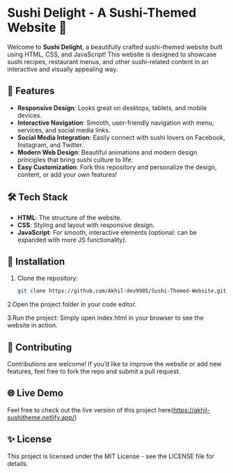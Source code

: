 # Sushi Delight - A Sushi-Themed Website 🍣

Welcome to **Sushi Delight**, a beautifully crafted sushi-themed website built using HTML, CSS, and JavaScript! This website is designed to showcase sushi recipes, restaurant menus, and other sushi-related content in an interactive and visually appealing way.

## 🚀 Features

- **Responsive Design**: Looks great on desktops, tablets, and mobile devices.
- **Interactive Navigation**: Smooth, user-friendly navigation with menu, services, and social media links.
- **Social Media Integration**: Easily connect with sushi lovers on Facebook, Instagram, and Twitter.
- **Modern Web Design**: Beautiful animations and modern design principles that bring sushi culture to life.
- **Easy Customization**: Fork this repository and personalize the design, content, or add your own features!

## 🛠️ Tech Stack

- **HTML**: The structure of the website.
- **CSS**: Styling and layout with responsive design.
- **JavaScript**: For smooth, interactive elements (optional: can be expanded with more JS functionality).

## 🔧 Installation

1. Clone the repository:
   ```bash
   git clone https://github.com/Akhil-dev9985/Sushi-Themed-Website.git
2.Open the project folder in your code editor.

3.Run the project: Simply open index.html in your browser to see the website in action.

## 🤝 Contributing
Contributions are welcome! If you’d like to improve the website or add new features, feel free to fork the repo and submit a pull request.

## 🌐 Live Demo
Feel free to check out the live version of this project here(https://akhil-sushitheme.netlify.app/)

## ✨ License
This project is licensed under the MIT License - see the LICENSE file for details.
